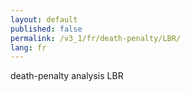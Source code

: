 ```yaml
---
layout: default
published: false
permalink: /v3_1/fr/death-penalty/LBR/
lang: fr
---
```


death-penalty analysis LBR

